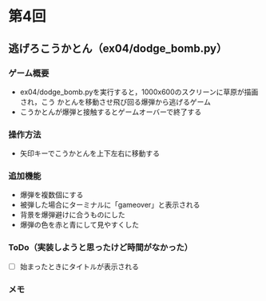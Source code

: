 # 第4回
## 逃げろこうかとん（ex04/dodge_bomb.py）
### ゲーム概要
- ex04/dodge_bomb.pyを実行すると，1000x600のスクリーンに草原が描画され，こう
かとんを移動させ飛び回る爆弾から逃げるゲーム
- こうかとんが爆弾と接触するとゲームオーバーで終了する
### 操作方法
- 矢印キーでこうかとんを上下左右に移動する
### 追加機能
- 爆弾を複数個にする
- 被弾した場合にターミナルに「gameover」と表示される
- 背景を爆弾避けに合うものにした
- 爆弾の色を赤と青にして見やすくした
### ToDo（実装しようと思ったけど時間がなかった）
- [ ] 始まったときにタイトルが表示される
### メモ